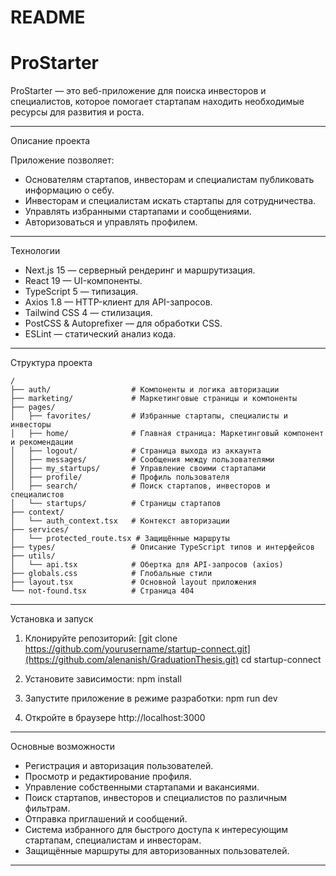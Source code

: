 # README

# ProStarter

ProStarter — это веб-приложение для поиска инвесторов и специалистов, которое помогает стартапам находить необходимые ресурсы для развития и роста.

---

Описание проекта

Приложение позволяет:

- Основателям стартапов, инвесторам и специалистам публиковать информацию о себу.
- Инвесторам и специалистам искать стартапы для сотрудничества.
- Управлять избранными стартапами и сообщениями.
- Авторизоваться и управлять профилем.

---

Технологии

- Next.js 15 — серверный рендеринг и маршрутизация.
- React 19 — UI-компоненты.
- TypeScript 5 — типизация.
- Axios 1.8 — HTTP-клиент для API-запросов.
- Tailwind CSS 4 — стилизация.
- PostCSS & Autoprefixer — для обработки CSS.
- ESLint — статический анализ кода.

---

 Структура проекта

```
/
├── auth/                  # Компоненты и логика авторизации
├── marketing/             # Маркетинговые страницы и компоненты
├── pages/
│   ├── favorites/         # Избранные стартапы, специалисты и инвесторы
│   ├── home/              # Главная страница: Маркетинговый компонент и рекомендации
│   ├── logout/            # Страница выхода из аккаунта
│   ├── messages/          # Сообщения между пользователями
│   ├── my_startups/       # Управление своими стартапами
│   ├── profile/           # Профиль пользователя
│   ├── search/            # Поиск стартапов, инвесторов и специалистов
│   └── startups/          # Страницы стартапов
├── context/
│   └── auth_context.tsx   # Контекст авторизации
├── services/
│   └── protected_route.tsx # Защищённые маршруты
├── types/                 # Описание TypeScript типов и интерфейсов
├── utils/
│   └── api.tsx            # Обертка для API-запросов (axios)
├── globals.css            # Глобальные стили
├── layout.tsx             # Основной layout приложения
└── not-found.tsx          # Страница 404
```

---

Установка и запуск

1. Клонируйте репозиторий:
[git clone https://github.com/yourusername/startup-connect.git](https://github.com/alenanish/GraduationThesis.git)
cd startup-connect


2. Установите зависимости:
npm install


3. Запустите приложение в режиме разработки:
npm run dev

4. Откройте в браузере http://localhost:3000

---

Основные возможности

- Регистрация и авторизация пользователей.
- Просмотр и редактирование профиля.
- Управление собственными стартапами и вакансиями.
- Поиск стартапов, инвесторов и специалистов по различным фильтрам.
- Отправка приглашений и сообщений.
- Система избранного для быстрого доступа к интересующим стартапам, специалистам и инвесторам.
- Защищённые маршруты для авторизованных пользователей.

---
